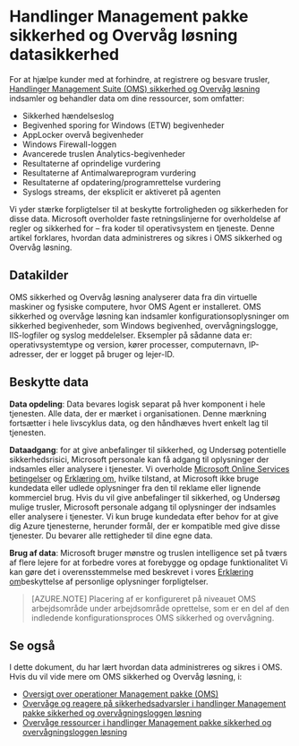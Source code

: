 <properties
   pageTitle="Handlinger Management pakke sikkerhed og Overvåg løsning datasikkerhed | Microsoft Azure"
   description="Dette dokument forklares, hvordan data administreres og sikres i handlinger Management pakke sikkerhed og Overvåg løsning."
   services="operations-management-suite"
   documentationCenter="na"
   authors="YuriDio"
   manager="swadhwa"
   editor=""/>

<tags
   ms.service="operations-management-suite"
   ms.devlang="na"
   ms.topic="hero-article"
   ms.tgt_pltfrm="na"
   ms.workload="na"
   ms.date="08/15/2016"
   ms.author="yurid"/>

# <a name="operations-management-suite-security-and-audit-solution-data-security"></a>Handlinger Management pakke sikkerhed og Overvåg løsning datasikkerhed

For at hjælpe kunder med at forhindre, at registrere og besvare trusler, [Handlinger Management Suite (OMS) sikkerhed og Overvåg løsning](operations-management-suite-overview.md) indsamler og behandler data om dine ressourcer, som omfatter:

- Sikkerhed hændelseslog
- Begivenhed sporing for Windows (ETW) begivenheder
- AppLocker overvå begivenheder
- Windows Firewall-loggen
- Avancerede truslen Analytics-begivenheder
- Resultaterne af oprindelige vurdering
- Resultaterne af Antimalwareprogram vurdering
- Resultaterne af opdatering/programrettelse vurdering
- Syslogs streams, der eksplicit er aktiveret på agenten

Vi yder stærke forpligtelser til at beskytte fortroligheden og sikkerheden for disse data. Microsoft overholder faste retningslinjerne for overholdelse af regler og sikkerhed for – fra koder til operativsystem en tjeneste.
Denne artikel forklares, hvordan data administreres og sikres i OMS sikkerhed og Overvåg løsning.

## <a name="data-sources"></a>Datakilder

OMS sikkerhed og Overvåg løsning analyserer data fra din virtuelle maskiner og fysiske computere, hvor OMS Agent er installeret. OMS sikkerhed og overvåge løsning kan indsamler konfigurationsoplysninger om sikkerhed begivenheder, som Windows begivenhed, overvågningslogge, IIS-logfiler og syslog meddelelser. Eksempler på sådanne data er: operativsystemtype og version, kører processer, computernavn, IP-adresser, der er logget på bruger og lejer-ID.  

## <a name="data-protection"></a>Beskytte data

**Data opdeling**: Data bevares logisk separat på hver komponent i hele tjenesten. Alle data, der er mærket i organisationen. Denne mærkning fortsætter i hele livscyklus data, og den håndhæves hvert enkelt lag til tjenesten. 

**Dataadgang**: for at give anbefalinger til sikkerhed, og Undersøg potentielle sikkerhedsrisici, Microsoft personale kan få adgang til oplysninger der indsamles eller analysere i tjenester. Vi overholde [Microsoft Online Services betingelser](http://www.microsoftvolumelicensing.com/DocumentSearch.aspx?Mode=3&DocumentTypeId=31) og [Erklæring om](https://www.microsoft.com/privacystatement/en-us/OnlineServices/Default.aspx), hvilke tilstand, at Microsoft ikke bruge kundedata eller udlede oplysninger fra den til reklame eller lignende kommerciel brug. Hvis du vil give anbefalinger til sikkerhed, og Undersøg mulige trusler, Microsoft personale adgang til oplysninger der indsamles eller analysere i tjenester. Vi kun bruge kundedata efter behov for at give dig Azure tjenesterne, herunder formål, der er kompatible med give disse tjenester. Du bevarer alle rettigheder til dine egne data.

**Brug af data**: Microsoft bruger mønstre og truslen intelligence set på tværs af flere lejere for at forbedre vores at forebygge og opdage funktionalitet Vi kan gøre det i overensstemmelse med beskrevet i vores [Erklæring om](https://www.microsoft.com/privacystatement/en-us/OnlineServices/Default.aspx)beskyttelse af personlige oplysninger forpligtelser.

> [AZURE.NOTE] Placering af er konfigureret på niveauet OMS arbejdsområde under arbejdsområde oprettelse, som er en del af den indledende konfigurationsproces OMS sikkerhed og overvågning.

## <a name="see-also"></a>Se også

I dette dokument, du har lært hvordan data administreres og sikres i OMS. Hvis du vil vide mere om OMS sikkerhed og Overvåg løsning, i:

- [Oversigt over operationer Management pakke (OMS)](operations-management-suite-overview.md)
- [Overvåge og reagere på sikkerhedsadvarsler i handlinger Management pakke sikkerhed og overvågningsloggen løsning](oms-security-responding-alerts.md)
- [Overvåge ressourcer i handlinger Management pakke sikkerhed og overvågningsloggen løsning](oms-security-monitoring-resources.md)

